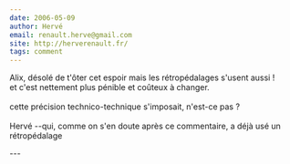 ```yaml
---
date: 2006-05-09
author: Hervé
email: renault.herve@gmail.com
site: http://herverenault.fr/
tags: comment
---
```


<p>Alix, désolé de t'ôter cet espoir mais les rétropédalages s'usent aussi !<br />
et c'est nettement plus pénible et coûteux à changer.<br />
<br />
cette précision technico-technique s'imposait, n'est-ce pas ?<br />
<br />
Hervé --qui, comme on s'en doute après ce commentaire, a déjà usé un rétropédalage</p>
---